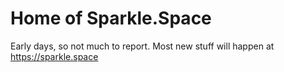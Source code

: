 # Home of Sparkle.Space

Early days, so not much to report. Most new stuff will happen at <https://sparkle.space>
